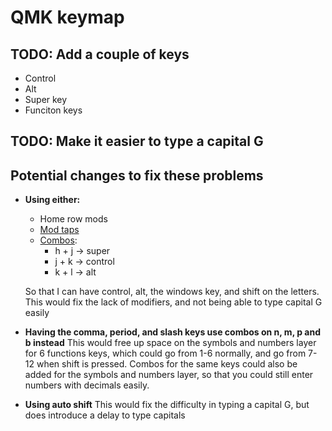 # QMK keymap

## TODO: Add a couple of keys
- Control
- Alt
- Super key
- Funciton keys

## TODO: Make it easier to type a capital G

## Potential changes to fix these problems
- **Using either:**
  - Home row mods
  - [Mod taps](https://docs.qmk.fm/#/mod_tap)
  - [Combos](https://docs.qmk.fm/#/feature_combo):
    - h + j -> super
    - j + k -> control
    - k + l -> alt

  So that I can have control, alt, the windows key, and shift on the letters. This would fix the lack of modifiers, and not being able to type capital G easily
- **Having the comma, period, and slash keys use combos on n, m, p and b instead**
  This would free up space on the symbols and numbers layer for 6 functions keys, which could go from 1-6 normally, and go from 7-12 when shift is pressed. Combos for the same keys could also be added for the symbols and numbers layer, so that you could still enter numbers with decimals easily.
- **Using auto shift**
  This would fix the difficulty in typing a capital G, but does introduce a delay to type capitals
